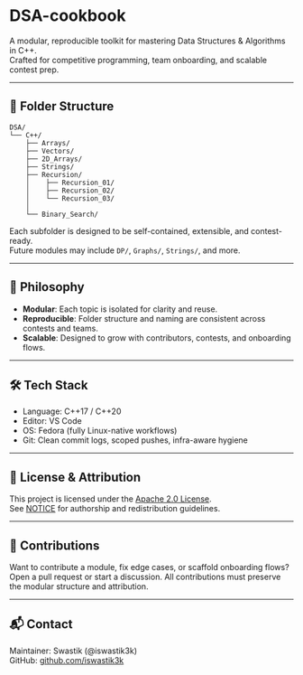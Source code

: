 # DSA-cookbook

A modular, reproducible toolkit for mastering Data Structures & Algorithms in C++.  
Crafted for competitive programming, team onboarding, and scalable contest prep.

---

## 📁 Folder Structure

```
DSA/
└── C++/
    ├── Arrays/
    ├── Vectors/
    ├── 2D_Arrays/
    ├── Strings/
    ├── Recursion/
    │    ├── Recursion_01/
    │    ├── Recursion_02/
    │    └── Recursion_03/
    │
    └── Binary_Search/
```

Each subfolder is designed to be self-contained, extensible, and contest-ready.  
Future modules may include `DP/`, `Graphs/`, `Strings/`, and more.

---

## 🧠 Philosophy

- **Modular**: Each topic is isolated for clarity and reuse.
- **Reproducible**: Folder structure and naming are consistent across contests and teams.
- **Scalable**: Designed to grow with contributors, contests, and onboarding flows.

---

## 🛠️ Tech Stack

- Language: C++17 / C++20
- Editor: VS Code
- OS: Fedora (fully Linux-native workflows)
- Git: Clean commit logs, scoped pushes, infra-aware hygiene

---

## 📜 License & Attribution

This project is licensed under the [Apache 2.0 License](./LICENSE).  
See [NOTICE](./NOTICE) for authorship and redistribution guidelines.

---

## 🤝 Contributions

Want to contribute a module, fix edge cases, or scaffold onboarding flows?  
Open a pull request or start a discussion. All contributions must preserve the modular structure and attribution.

---

## 📬 Contact

Maintainer: Swastik (@iswastik3k)  
GitHub: [github.com/iswastik3k](https://github.com/iswastik3k)

